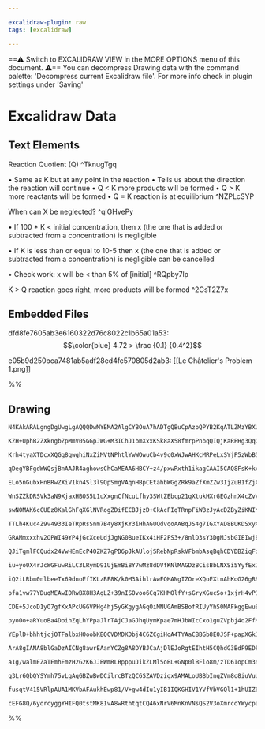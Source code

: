 ```yaml
---

excalidraw-plugin: raw
tags: [excalidraw]

---
```

==⚠  Switch to EXCALIDRAW VIEW in the MORE OPTIONS menu of this document. ⚠== You can decompress Drawing data with the command palette: 'Decompress current Excalidraw file'. For more info check in plugin settings under 'Saving'


# Excalidraw Data
## Text Elements
Reaction Quotient (Q) ^TknugTgq

• Same as K but at any point in the reaction
    • Tells us about the direction the reaction will continue
• Q < K more products will be formed
• Q > K more reactants will be formed
• Q = K reaction is at equilibrium ^NZPLcSYP

When can X be neglected? ^qlGHvePy

• If 100 * K < initial concentration, then x (the one that is added or subtracted from a concentration) is negligible

• If K is less than or equal to 10-5 then x (the one that is added or subtracted from a concentration) is negligible can be cancelled

• Check work: x will be < than 5% of [initial] ^RQpby7lp

K > Q reaction goes right, more products will be formed ^2GsT2Z7x

## Embedded Files
dfd8fe7605ab3e6160322d76c8022c1b65a01a53: $$\color{blue} 4.72 > \frac {0.1} {0.4^2}$$

e05b9d250bca7481ab5adf28ed4fc570805d2ab3: [[Le Châtelier's Problem 1.png]]

%%
## Drawing
```compressed-json
N4KAkARALgngDgUwgLgAQQQDwMYEMA2AlgCYBOuA7hADTgQBuCpAzoQPYB2KqATLZMzYBXUtiRoIACyhQ4zZAHoFAc0JRJQgEYA6bGwC2CgF7N6hbEcK4OCtptbErHALRY8RMpWdx8Q1TdIEfARcZgRmBShcZQUebQBWbQBGGjoghH0EDihmbgBtcDBQMBKIEm4IACUARThNGAB2fDhUkshYRAqoLChW0sxuZ3ieADZtAE4ABkn4gBYAZh4kngAO

KZH+UphB2ZXkngbZpMmV05GGpJWG+M3IChJ1bmXxxKSk8aX58fmrpPnbqQIQjKaRPHg3QqQazKYLcSYA5hQUhsADWCAAwmx8GxSBUAMRJBCEwl9SCaXDYFHKZFCDjETHY3ESJHWZhwXCBbKkiAAM0I+HwAGVYLCJIIPNzEci0QB1B6Sbh8SEQKWohDCmCi9Di8oAmkgjjhXJoJIAtjs7BqbYm6YA6nCOAASWIxtQeQAugCeeRMs7uBwhAKAYQ6Vg

Krh4tyaXTDcxXQGg8qwghiNxZiMVtNPhtlYwWOwuCb4v9c0xWJwAHKcMRPeLxSYjP5zWbB5gAEXS3VTaB5BDCAM0wjpAFFgplsvHA/gAUI4MRcF2ng1FpNRuMGg0VkkGgCiBwUf6p7u2JSU9xe/h+8ruphehJAEQEqEdPNQx0mqAAVKgANKoAA8qAhmoVj4KgegcGI2TkFABbUKg6hZKgmCoAAFAhqCcAg8GSAugHMKguDEMQKYYaQqDMFoLLYF2

qDegYBFgdWWQsjBnAAJR4aghowsChCaMEAA6HBCY+z4/pxwRxth1ikagCAAI5CAQ8FsK+kxDNhiHIWhkhYZh0lQJxhHEcQskUZoVE0XR+gMeBkEsQWHGEPh3FEKo/FYXgHCoJonnWGIAopkJImoOiumUqgFA4iiaDIfcAo+VhAHqDJ8QAKQYS+eRATBBDulGlAACo9BUokvm+n7iQBOUgYxEHMdBsGad52nofpKWGc5BFESROLkZR5DUSR1m2UxU

ELo5nGubxHnBRwZXiV1kn4Sl3l9QpSmgVAqnHBpCEtahbWGgZRk9aZfXmZZw3IjZuB1fZjXsVNCA8e5wRgTJvkffVgXEHNj5hQgEVRaQMVIZF/KgV9yU4d56WZW6NV5dyPKcFAgqEEY4i8PCyqo9kABiuD6Py1qoBCbTQD0ACCbmFugwQ8r0AJ5jB7i08C9PQOa3LgVEIZMH6aAJtOyo4rxHAEMVt6lU+5XTJVv7VRwwHKXZDUTZwcH7eDOl6cdH

WnSZZkDRSVk3aN9XjaxHBOS5L1uXxgnCfNcuLfhy3SWtZEbcp21qXtukHXrGEGzhnX4cZvVkZdg3m/Rd3q9bk1ddNb1+d5X1eQFwR/S7APhSikXRbFEMJdDXvkxlbBZUj+D5QCuBCNtlThJj2NIkICC7gLAASQIgner7aOChQAL6bMUpTlBI8n4AA4r3jAAArbACHTY1TMsAgMaBDIsAJk84bxxLM9aZvEIwjLMDbggC9zEI8aDzLs2gZl8DbvNc

swNOMAK6cCUEz8KalGhFqXGlNVRogZDifECBJjzD+CkAcFIqTRnpFiWBzJyAcDZByZiKNIYai1CqLEuokxIjVHKR+Co0BKkgZQtExDN46lTHqYQBojRPDNBaK0TxbTKntLOZ0roPReh9AgIWXEjzKhDMRXe6BcDjCjEOYgsZJyJkgQgM8JopgrHmI2aYEDSh5nLPTeYO5Sz5krExbg8xhhXy+PQ6e7ZOw6Non2buypBy0mIKODIzENGi0prOeci4

TTLh4Kuc4Z9v4933IeTRpRsSnm7B4y8XjKY3iHhAGUQdvqoAABqJS4g7IGXYAD8BUKDSxyXkxCXkiklNcuUlMVSvRowxljRUKwOmE2JqTbgID2g0zphURmzMrFswIBzZQXNtotABHzXAAtSBSJFmaUgEspYlQkPU7yjTilfRaUNYg7TlRNxbm3bpaBO6ZOSX3AeQDh6jxKBPQoU9IAz3QIVFEAZlCFWUPJbkG8uglR3oMYseweCLB4OMcYmZ0xXG

GRAMmxxxhv2OPWI49YP4jGcXceUdjJgNG0BueIKx4iHF2FS3+/8nlD3sY3DgMJsbGIEIwjEmCmToDxPAxBiDuTkkpEIukMCeXQBwXgzkkzKZ8gFMwiorDJScuoU/XgCJOWKrFGQthyp9SSHUdwsWvDYD8PZRAIRToXT5E9HjCR6yZGUzkWGCQuBqYqN8Ua4WTrSjJjSduP4DQDibhbFYsx/DenhoLFWeqipJhJAcSsWYN9WwdmCOE9JV5KY+JHGO

QJiTgmlFCQudx24VwHEmEcP4OZKZ7gPD6pJkAUlojSRebNpRskVFbmbAsqBqhCDYDBZiqFqhsWqbU7tIRqJ9oHUOwgI6UJjpRp09uPS+lQCJiTfAZMUXZNmVzCZ3JWbmBmWM5kPMlloxWYaNZaSNliy2f4HZMsJA9pnZwftg7h3ZFHeOxuzc2Ct1YDc+CpAu7xIQP3QBQ8kgj3iOPSesi0kQArAALWXgAGWwIKAAmsvEF8BN5dohXvYskxkjrmuH

iu+yo0X4rJcWGFuwRiLC3LRymD91UjEmBi8Y7wMz8dDVfKNlMAGDzBCisBbLNXSi5YyfExIiRIBQSK9B4quhSvZDKwhCqRQsN1SquTaraEaooXJ7V2pDPsL8IarhJoeEUj4TaC1VqRG2vEcTSR97fVfNDAoiAuAABCnqYz2ekU2lU2iA3DBTfEKY4xa0mLLAWOxVwWYpZsXGuhWLZijGDaJlx6aECZvbfcskqj/HjhyIWmcc5S0BsiauBoJK1hbn

iQ2iLRbm0nlbeeTx69dnoEfIKLzBF8K/k0M3AihlrAwFQHANgIZOreXQoEXtnAhKoG26gR8xUBT4SEJHHxhl0KOECB+1bulUDrcu2XUCfMQxdxCtUf84l9A4iwnAZExAhDUXwvFKGWFUakEyHnR8r2AB873Ps3enVECc92Skg7By91AABecSt2bZGUMhtfkfEtlCH0BOobEARtjdCOJKbs3ZscHm4t5bgErtYWxwWLbO29tBEvKgI7BETuaVQOd8

pfa1vw77YDuqMEAwIDRwBX8H3AgLZ+39nISOvoo6Cq7KHMOlfY+sGryXGucSo+1xjrH4vP1dVwvjogmgick43V07GUSN1bsGWgPdozObjIQEzY9TBpn4APV0S9yplmrMdZF8Wz78CTofKgUbmRxvU+m7hObC2lu/pDILtnm3vKc9QPtnnfPcAC7O4QC7OOxcbe8pLx7Mu5e66+yr/76vgcm61xD1A0OFew/14jo3HfQdd/7eb38efvLW7x4pAn9v

CDE+5JcoD1yO7gfKxAPcUGGVPHg4hj5yGKgygAGqOiMNUGAmBSBofRIUyYhS0MAFkggEwuEYQjnQJCEH0NEFTyoFGJrzDaAWInDfDxBvCUoUqHzcCbgTCzAvAwofBUrsYopcamZvDLATArA8BnyNg3z2KmjKjibPLDAWrSZwiyZqgabYKsjaYEKqZoKqLUHoAsi4J0FchehEL6ZKrWbmZUJEp0KUFMLcE6oSg2acJxjGqUzmhOZmouZ2g0jWqiJ2

pyoOo+aRYuoBa4DoihZqLhYPpaJlrTAjCJaGJhqUymKpae7mHJbWIcCxo1guZVpbj4o2FfKuIZruJlYDiVb5oTi1bKglqZrlpRIHBwqrgIodYBF1q9ZeEDYUILhHYVCIB0ghjKC6beYVDwLxCaDjDEDgiTCaB4CHBbhl7xCEQ8irApizA8jYBUonAzD5Fl7zCSjuDYwFBtBgCEGdFJCQjuj74lCfLQBEYVDf6/4B52HcCFaQCWFZaOGvg/D6KLCs

YEplD+bhhtjcjOTFalbxHOoobKBQCVDMDKDbj4C6ZCgiHoA4TYAaCBBGb8E0JSF+papXGkJiH6ocJ2aSEOYmqyFooCKUzkFoAWoKIvwWpkxXwWpQLyZYK8pGJGJCqoKioYIKY0FsH4IcHKhoFTFJaQDEGMp4lRbuJOIopuY2poBiL2peZR7dYQDoLepdY+G+JVYFqUkqHFr1bBFNYHBrCjCprKj1rRHJKxFtp7EvGJGugQApGOAsoZFSIQDEA8jE

ArA8gIANA8blGaDzAICNg8awrEAanYCZg8A8DYBJCaAjDlEJoRgtEIhtH5CQhdG3BdF9EDFFCH4SA8DzzMCFQ8BoYNADDrwjHMjgr/6Kg8bQFoDBoWo4nRmXzJDnAmGJbjDpjzBMpEE77ALMqsoUF8HQLcqKbrhJDYA8BIlqZMGFnonSr0F4xcGagGYfEMLGYCFmbNlqiWbvHkKUwGqMndGlAyGWhyFqSuaKHubsmea+jqF0maHhjDi6GMkGF+rR

a1g/walmEZaTEmhEmzH2G2K6JJBWmRLBpppuJikZLMl5oBL+GNp0lBFlo8m/zTD6IopCm3nHipL9YXnXhk6/jQ6vaT6oDKBsDhA3YwZwSK4t5sC/Zt5D60Sd56o9lFS/k95j6AXAWgVPrSAQWw7fbQWq4A6QzI4IUrrZDO7rp4xozu47pDKDa3gh4SBHqblB4MUsFh6UwR63q0mbLbJx4oX/lw615AUgX4RYVQA4VK54UwWG5EXG4j6IWgKAbAZr

q3Lr6QbQYSYmh75vLgAqGBZwBwDCilrcBTzQC6SZAVDzigx9AMALoUBBbInqZVm8o8iuVuU2XYAiAyqOjdD6DChybMEQAEjFmlkeVeXMQ+UZAOUVm+KBWsE1lYmlCeWkDeW+UEz1kkLKqbAQDJWpUZD+WPHqrOI5XhXZCRV+WvENk8FNmQC5URW+WVBfF9nZV1VlW+UADypqAJxiJVKV9VGQBMVFAyNFnuLVpVUA5Vg1ZFKlvAhWvVeV+gtSrFm+

fusqtV415VRlpAUA1MKVbAFAukhEwp81/V+gw4dIu1yIB1IQKGHIV1YVfVbVGQl1+1hUIZ6A6CNlzA2AyIAohSTwswwBrGRwGYxwiKxV31v1+AuGgwxwcQ4IlKppKZmYq4/ZEARgbABgJluYBAXcu+JwyaMK7pJ1T1+gjVXq4W9JqiNl1IJA5FdCPVtNxAwoCALQo1hQlqWyxAj+0FCA51Zeuc3Ady2VTNzBQxQWWIKGpAyg5IKESwO4vA24cE8t

cEFG8Q/6yorcyggYHIFQ0tstMK8IvA8wRthtqtCQ46xNrV6MnKnVNsQS2V3oXmrcoYWycpaAQxWQAt7iwt4eRAbNYGEGyoksFlqlQd0hzcW+Qt6+xNdgAAVuUswIKJLHADzcRPzR5OeR2oFjOowIVJjecR7deO9VFsEJdrzEdttIte9UuT1p+T2OKc2qEDtbnQgPnViIWuPOAO8pAPKuECZWPCAGPEAA
```
%%